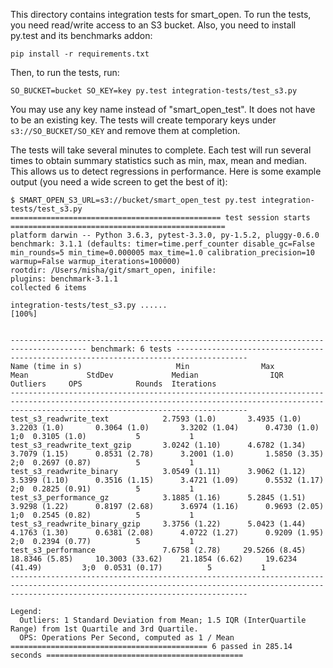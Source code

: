 This directory contains integration tests for smart_open.
To run the tests, you need read/write access to an S3 bucket.
Also, you need to install py.test and its benchmarks addon:

    pip install -r requirements.txt

Then, to run the tests, run:

    SO_BUCKET=bucket SO_KEY=key py.test integration-tests/test_s3.py

You may use any key name instead of "smart_open_test".
It does not have to be an existing key.
The tests will create temporary keys under `s3://SO_BUCKET/SO_KEY` and remove them at completion.

The tests will take several minutes to complete.
Each test will run several times to obtain summary statistics such as min, max, mean and median.
This allows us to detect regressions in performance.
Here is some example output (you need a wide screen to get the best of it):

```
$ SMART_OPEN_S3_URL=s3://bucket/smart_open_test py.test integration-tests/test_s3.py
=============================================== test session starts ================================================
platform darwin -- Python 3.6.3, pytest-3.3.0, py-1.5.2, pluggy-0.6.0
benchmark: 3.1.1 (defaults: timer=time.perf_counter disable_gc=False min_rounds=5 min_time=0.000005 max_time=1.0 calibration_precision=10 warmup=False warmup_iterations=100000)
rootdir: /Users/misha/git/smart_open, inifile:
plugins: benchmark-3.1.1
collected 6 items

integration-tests/test_s3.py ......                                                                          [100%]


--------------------------------------------------------------------------------------- benchmark: 6 tests --------------------------------------------------------------------------------------
Name (time in s)                     Min                Max               Mean             StdDev             Median                IQR            Outliers     OPS            Rounds  Iterations
-------------------------------------------------------------------------------------------------------------------------------------------------------------------------------------------------
test_s3_readwrite_text            2.7593 (1.0)       3.4935 (1.0)       3.2203 (1.0)       0.3064 (1.0)       3.3202 (1.04)      0.4730 (1.0)           1;0  0.3105 (1.0)           5           1
test_s3_readwrite_text_gzip       3.0242 (1.10)      4.6782 (1.34)      3.7079 (1.15)      0.8531 (2.78)      3.2001 (1.0)       1.5850 (3.35)          2;0  0.2697 (0.87)          5           1
test_s3_readwrite_binary          3.0549 (1.11)      3.9062 (1.12)      3.5399 (1.10)      0.3516 (1.15)      3.4721 (1.09)      0.5532 (1.17)          2;0  0.2825 (0.91)          5           1
test_s3_performance_gz            3.1885 (1.16)      5.2845 (1.51)      3.9298 (1.22)      0.8197 (2.68)      3.6974 (1.16)      0.9693 (2.05)          1;0  0.2545 (0.82)          5           1
test_s3_readwrite_binary_gzip     3.3756 (1.22)      5.0423 (1.44)      4.1763 (1.30)      0.6381 (2.08)      4.0722 (1.27)      0.9209 (1.95)          2;0  0.2394 (0.77)          5           1
test_s3_performance               7.6758 (2.78)     29.5266 (8.45)     18.8346 (5.85)     10.3003 (33.62)    21.1854 (6.62)     19.6234 (41.49)         3;0  0.0531 (0.17)          5           1
-------------------------------------------------------------------------------------------------------------------------------------------------------------------------------------------------

Legend:
  Outliers: 1 Standard Deviation from Mean; 1.5 IQR (InterQuartile Range) from 1st Quartile and 3rd Quartile.
  OPS: Operations Per Second, computed as 1 / Mean
============================================ 6 passed in 285.14 seconds ============================================
```
